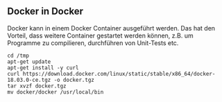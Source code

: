 Docker in Docker
----------------

Docker kann in einem Docker Container ausgeführt werden. Das hat den Vorteil, dass weitere Container gestartet werden können, z.B. um Programme zu compilieren, durchführen von Unit-Tests etc.

	cd /tmp
	apt-get update
	apt-get install -y curl
	curl https://download.docker.com/linux/static/stable/x86_64/docker-18.03.0-ce.tgz -o docker.tgz
	tar xvzf docker.tgz
	mv docker/docker /usr/local/bin
	

